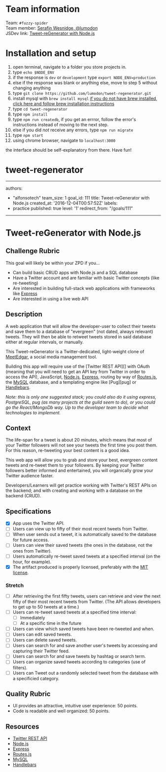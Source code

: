 # Team information

Team: `#fuzzy-spider`  
Team member: [Serafin Wesnidge, @lumodon](https://github.com/lumodon)  
JSDev link: [Tweet-reGenerator with Node.js](http://jsdev.learnersguild.org/goals/111-Tweet-reGenerator_with_Node.html)  

# Installation and setup

1. open terminal, navigate to a folder you store projects in.
2. type `echo $NODE_ENV`
3. if the response is `dev` or `development` type `export NODE_ENV=production`
4. else if the response was blank or anything else, move to step 5 without changing anything
5. type `git clone https://github.com/lumodon/tweet-regenerator.git`
6. install mysql with `brew install mysql` [if you do not have brew installed, click here and follow brew installation instructions](https://brew.sh/)
7. type `cd tweet-regenerator`
8. type `npm install`
9. type `npm run createdb`, if you get an errror, follow the error's instructions instead of moving to the next step.
10. else if you did *not* receive any errors, type `npm run migrate`
11. type `npm start`
12. using chrome browser, navigate to `localhost:3000`

the interface should be self-explanatory from there.
Have fun!

# tweet-regenerator

---
authors:
- "alfonsotech"
team_size: 1
goal_id: 111
title: Tweet-reGenerator with Node.js
created_at: '2016-12-04T00:57:52Z'
labels:
- practice
published: true
level: '1'
redirect_from: "/goals/111"
---

# Tweet-reGenerator with Node.js

## Challenge Rubric

This goal will likely be within your ZPD if you...

- Can build basic CRUD apps with Node.js and a SQL database
- Have a Twitter account and are familiar with basic Twitter concepts (like re-tweeting)
- Are interested in building full-stack web applications with frameworks like [Express][]
- Are interested in using a live web API

## Description

A web application that will allow the developer-user to collect their tweets and save them to a database of "evergreen" (not dated, always relevant) tweets. They will then be able to retweet tweets stored in said database either at regular intervals, or manually.

This Tweet-reGenerator is a Twitter-dedicated, light-weight clone of [MeetEdgar](https://meetedgar.com/), a social media management tool.

Building this app will require use of the [Twitter REST API][] with OAuth (meaning that you will need to get an API key from Twitter in order to access the API), JavaScript, [Node.js][node], [Express][], routing by way of [Routes.js][routes-js], the [MySQL][mysql] database, and a templating engine like [Pug][pug] or [Handlebars][].

_Note: this is only one suggested stack; you could also do it using express, PostgreSQL, pug (as many projects at the guild seem to do), or you could go the React/MongoDb way. Up to the developer team to decide what technologies to implement._

## Context

The life-span for a tweet is about 20 minutes, which means that most of your Twitter followers will not see your tweets the first time you post them. For this reason, re-tweeting your best content is a good idea.

This web app will allow you to grab and store your best, evergreen content tweets and re-tweet them to your followers. By keeping your Twitter followers better informed and entertained, you will organically grow your Twitter audience faster.

Developers/Learners will get practice working with Twitter's REST APIs on the backend; and with creating and working with a database on the backend (CRUD).

## Specifications

- [X] App uses the Twitter API.
- [ ] Users can view up to fifty of their most recent tweets from Twitter.
- [ ] When user sends out a tweet, it is automatically saved to the database for future access.
- [ ] Users can view their saved tweets (the ones in the database, not the ones from Twitter).
- [ ] Users automatically re-tweet saved tweets at a specified interval (on the hour, for example).
- [X] The artifact produced is properly licensed, preferably with the [MIT license][mit-license].

### Stretch

- [ ] After retrieving the first fifty tweets, users can retrieve and view the next fifty of their most recent tweets from Twitter. (The API allows developers to get up to 50 tweets at a time.)
- [ ] Users can re-tweet saved tweets at a specified time interval:
  - [ ] Immediately
  - [ ] At a specific time in the future
- [ ] Users can view which saved tweets have been re-tweeted and when.
- [ ] Users can edit saved tweets.
- [ ] Users can delete saved tweets.
- [ ] Users can search for and save another user's tweets by accessing and capturing their Twitter feed.
- [ ] Users can search for and save tweets by hashtag or search term.
- [ ] Users can organize saved tweets according to categories (use of filters).
- [ ] Users can Tweet out a randomly selected tweet from the database with a specificied category.

## Quality Rubric

- UI provides an attractive, intuitive user experience: 50 points.
- Code is readable and well organized: 50 points.

## Resources

- [Twitter REST API][twitter-rest-api]
- [Node.js][node]
- [Express][express]
- [Routes.js][routes-js]
- [MySQL][mysql]
- [Handlebars][handlebars]

[mit-license]: https://opensource.org/licenses/MIT

[twitter-rest-api]: https://dev.twitter.com/overview/api
[node]: https://nodejs.org/en/
[express]: http://expressjs.com/
[routes-js]: https://www.npmjs.com/package/routes-js
[mysql]: https://www.mysql.com/
[handlebars]: http://handlebarsjs.com/
